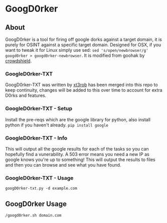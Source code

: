 # GoogD0rker

## About
GoogD0rker is a tool for firing off google dorks against a target domain, it is purely for OSINT against a specific target domain. Designed for OSX, if you want to tweak it for Linux simply use sed: `sed 's/open/newbrowser/g' googd0rker > googd0rker-newbrowser`. It is modified from goohak by [crowdshield](https://github.com/1N3/Goohak).

### GoogleD0rker-TXT

GoogD0rker-TXT was written by [xt3rob](https://github.com/txt3rob/bugbountydork) has been merged into this repo to keep continuity, changes will be added to this over time to account for extra D0rks and features.

### GoogleD0rker-TXT - Setup
Install the pre-reqs which are the google library for python, also install python if you haven't already.
`pip install google`

### GoogleD0rker-TXT - Info
This will output all the google results for each of the tasks so you can hopefully find a vunerability. A 503 error means you need a new IP as google knows you're up to something!  This will output the results to files and then you can browse and see what you have found.

### GoogleD0rker-TXT - Usage

`googD0rker-txt.py -d example.com`

## GoogD0rker Usage

`/googd0rker.sh domain.com`

